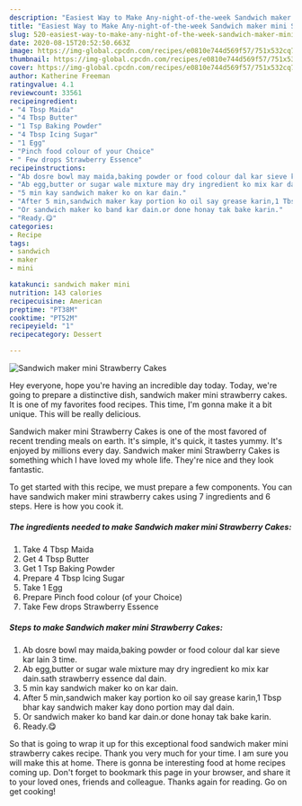 ```yaml
---
description: "Easiest Way to Make Any-night-of-the-week Sandwich maker mini Strawberry Cakes"
title: "Easiest Way to Make Any-night-of-the-week Sandwich maker mini Strawberry Cakes"
slug: 520-easiest-way-to-make-any-night-of-the-week-sandwich-maker-mini-strawberry-cakes
date: 2020-08-15T20:52:50.663Z
image: https://img-global.cpcdn.com/recipes/e0810e744d569f57/751x532cq70/sandwich-maker-mini-strawberry-cakes-recipe-main-photo.jpg
thumbnail: https://img-global.cpcdn.com/recipes/e0810e744d569f57/751x532cq70/sandwich-maker-mini-strawberry-cakes-recipe-main-photo.jpg
cover: https://img-global.cpcdn.com/recipes/e0810e744d569f57/751x532cq70/sandwich-maker-mini-strawberry-cakes-recipe-main-photo.jpg
author: Katherine Freeman
ratingvalue: 4.1
reviewcount: 33561
recipeingredient:
- "4 Tbsp Maida"
- "4 Tbsp Butter"
- "1 Tsp Baking Powder"
- "4 Tbsp Icing Sugar"
- "1 Egg"
- "Pinch food colour of your Choice"
- " Few drops Strawberry Essence"
recipeinstructions:
- "Ab dosre bowl may maida,baking powder or food colour dal kar sieve kar lain 3 time."
- "Ab egg,butter or sugar wale mixture may dry ingredient ko mix kar dain.sath strawberry essence dal dain."
- "5 min kay sandwich maker ko on kar dain."
- "After 5 min,sandwich maker kay portion ko oil say grease karin,1 Tbsp bhar kay sandwich maker kay dono portion may dal dain."
- "Or sandwich maker ko band kar dain.or done honay tak bake karin."
- "Ready.😋"
categories:
- Recipe
tags:
- sandwich
- maker
- mini

katakunci: sandwich maker mini 
nutrition: 143 calories
recipecuisine: American
preptime: "PT38M"
cooktime: "PT52M"
recipeyield: "1"
recipecategory: Dessert

---
```



![Sandwich maker mini Strawberry Cakes](https://img-global.cpcdn.com/recipes/e0810e744d569f57/751x532cq70/sandwich-maker-mini-strawberry-cakes-recipe-main-photo.jpg)

Hey everyone, hope you're having an incredible day today. Today, we're going to prepare a distinctive dish, sandwich maker mini strawberry cakes. It is one of my favorites food recipes. This time, I'm gonna make it a bit unique. This will be really delicious.



Sandwich maker mini Strawberry Cakes is one of the most favored of recent trending meals on earth. It's simple, it's quick, it tastes yummy. It's enjoyed by millions every day. Sandwich maker mini Strawberry Cakes is something which I have loved my whole life. They're nice and they look fantastic.


To get started with this recipe, we must prepare a few components. You can have sandwich maker mini strawberry cakes using 7 ingredients and 6 steps. Here is how you cook it.

<!--inarticleads1-->

##### The ingredients needed to make Sandwich maker mini Strawberry Cakes:

1. Take 4 Tbsp Maida
1. Get 4 Tbsp Butter
1. Get 1 Tsp Baking Powder
1. Prepare 4 Tbsp Icing Sugar
1. Take 1 Egg
1. Prepare Pinch food colour (of your Choice)
1. Take  Few drops Strawberry Essence




<!--inarticleads2-->

##### Steps to make Sandwich maker mini Strawberry Cakes:

1. Ab dosre bowl may maida,baking powder or food colour dal kar sieve kar lain 3 time.
1. Ab egg,butter or sugar wale mixture may dry ingredient ko mix kar dain.sath strawberry essence dal dain.
1. 5 min kay sandwich maker ko on kar dain.
1. After 5 min,sandwich maker kay portion ko oil say grease karin,1 Tbsp bhar kay sandwich maker kay dono portion may dal dain.
1. Or sandwich maker ko band kar dain.or done honay tak bake karin.
1. Ready.😋




So that is going to wrap it up for this exceptional food sandwich maker mini strawberry cakes recipe. Thank you very much for your time. I am sure you will make this at home. There is gonna be interesting food at home recipes coming up. Don't forget to bookmark this page in your browser, and share it to your loved ones, friends and colleague. Thanks again for reading. Go on get cooking!
